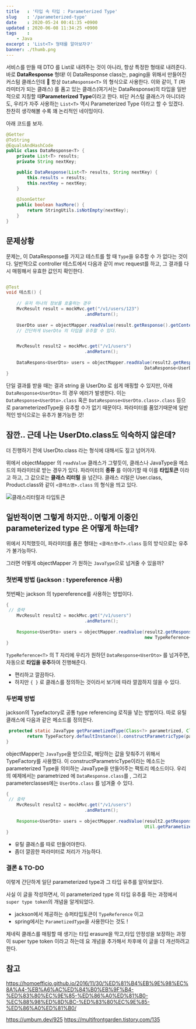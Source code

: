 ```yaml
---
title   : '타입 속 타입 : Parameterized Type'
slug    : '/parameterized-type'
date    : 2020-05-24 00:41:35 +0900
updated : 2020-06-08 11:34:25 +0900
tags    : 
	- Java
excerpt : 'List<T> 형태를 알아보자구'
banner: ./thumb.png
---
```


서비스를 만들 때 DTO 를 List로 내려주는 것이 아니라, 항상 특정한 형태로 내려준다. 바로 **DataResponse** 형태! 
이 DataResponse class는, paging을 위해서 만들어진 커스텀 클래스인데 🙂  항상 `DataResponse<T>` 의 형식으로 사용한다.  이와 같이,  T (파라미터가 되는 클래스) 를 품고 있는 클래스(여기서는 DataResponse)의 타입을 일반적으로 지칭할 때**Parameterized Type**이라고 한다. 비단 커스텀 클래스가 아니더라도, 우리가 자주 사용하는 `List<T>` 역시 Parameterized Type 이라고 할 수 있겠다.  찬찬히 생각해볼 수록 꽤 논리적인 네이밍이다. 

아래 코드를 보자. 
```java
@Getter
@ToString
@EqualsAndHashCode
public class DataResponse<T> {
    private List<T> results;
    private String nextKey;

    public DataResponse(List<T> results, String nextKey) {
        this.results = results;
        this.nextKey = nextKey;
	}
	
    @JsonGetter
    public boolean hasMore() {
        return StringUtils.isNotEmpty(nextKey);
    }
}
```


## 문제상황 

문제는, 이 DataResponse를 가지고 테스트를 할 때 `Type`을 유추할 수 가 없다는 것이다. 일반적으로 controller 테스트에서 다음과 같이 mvc request를 하고, 그 결과를 다시 매핑해서 유효한 값인지 확인한다.  

```java

@Test 
void 테스트() {
   
    // 유저 하나의 정보를 호출하는 경우
	MvcResult result = mockMvc.get("/v1/users/123")
	       			          .andReturn();
							  
	UserDto user = objectMapper.readValue(result.getResponse().getContentAsString(), UserDto.class);
	// 간단하게 UserDto 의 타입을 유추할 수 있다. 


	MvcResult result2 = mockMvc.get("/v1/users")
	       			          .andReturn();
	
	DataRespons<UserDto> users = objectMapper.readValue(result2.getResponse().getContentAsString(), 
	                                                 DataResponse<UserDto>.class) // 컴파일 에러 ! 
}
```
단일 결과를 받을 때는 결과 string 을 UserDto 로 쉽게 매핑할 수 있지만, 아래 `DataResponse<UserDto>` 의 경우 에러가 발생한다. 이는 `DataResponse<UserDto>.class` 혹은 `DataResponse<UserDto.class>.class` 등으로 parameterizedType을 유추할 수가 없기 때문이다. 파라미터를 품었기때문에 일반적인 방식으로는 유추가 불가능한 것! 

## 잠깐..  근데 나는 UserDto.class도 익숙하지 않은데? 

더 진행하기 전에 UserDto.class 라는 형식에 대해서도 짚고 넘어가자. 

위에서 objectMapper 의 `readValue` 클래스가 그렇듯이, 클래스나 JavaType을 메소드의 파라미터로 받는 경우가 있다. 파라미터의 **종류** 를 이야기할 때 이를 **타입토큰** 이라고 하고, 그 값으로는 **클래스 리터럴** 을 넘긴다. 클래스 리털은 User.class, Product.class와 같이 `<클래스명>.class` 의 형식을 띄고 있다.

![클래스리터럴과 타입토큰](./typetoken.png) 


## 일반적이면 그렇게 하지만.. 이렇게 이중인 parameterized type 은 어떻게 하는데?

위에서 지적했듯이, 파라미터를 품은 형태는 `<클래스명<T>.class` 등의 방식으로는 유추가 불가능하다. 

그러면 어떻게 objectMapper 가 원하는 `JavaType`으로 넘겨줄 수 있을까?

### 첫번째 방법 (jackson : typereference 사용) 

첫번째는 jackson 의 typereference를 사용하는 방법이다. 
```java
{
 // 중략
	MvcResult result2 = mockMvc.get("/v1/users")
	       			          .andReturn();
	
	Response<UserDto> users = objectMapper.readValue(result2.getResponse().getContentAsString(), 
	                                                 new TypeReference<Response<UserDto>>() { }) // 정상 컴파일 
}
```

`TypeReference<T>` 의 T 자리에 우리가 원하던 `DataResponse<UserDto>` 를 넘겨주면, 자동으로 **타입을 유추**하여 진행해준다. 

- 편리하고 깔끔하다. 
- 하지만 `{ }` 로 클래스를 정의하는 것이라서 보기에 따라 깔끔하지 않을 수 있다. 
  
### 두번째 방법 

jackson의 Typefactory로 공통 type referencing 로직을 넣는 방법이다. 따로 유틸 클래스에 다음과 같은 메소드를 정의한다. 

```java
 protected static JavaType getParametizedType(Class<?> parametrized, Class<?>... parameterClasses) {
        return TypeFactory.defaultInstance().constructParametricType(parametrized, parameterClasses);
}
```

objectMapper는 `JavaType`을 받으므로, 해당하는 값을 맞춰주기 위해서 TypeFactory를 사용했다. 이 constructParametricType이라는 메소드는 parameterized Type을 의미하는 JavaType을 만들어주는 팩토리 메소드이다. 우리의 예제에서는 parametrized 에 `DataResponse.class`를 , 그리고 parameterclasses에는 `UserDto.class` 를 넘겨줄 수 있다. 

```java
{
 // 중략
	MvcResult result2 = mockMvc.get("/v1/users")
	       			          .andReturn();
	
	Response<UserDto> users = objectMapper.readValue(result2.getResponse().getContentAsString(), 
	                                                 Util.getParametizedType(Response.class, UserDto.class)) // 정상 컴파일 
}
```

- 유틸 클래스를 따로 만들어야한다. 
- 좀더 깔끔한 파라미터로 처리가 가능하다.



### 결론 & TO-DO 

이렇게 간단하게 일단 parameterized type과 그 타입 유추를 알아보았다.


사실 이 글을 작성하면서, 이 parameterized type 의 타입 유추를 하는 과정에서 `super type token`의 개념을 알게되었다.
- jackson에서 제공하는 슈퍼타입토큰이 `TypeReference` 이고 
- spring에서는 `ParametizedType`을 사용한다는 것도 ! 

제네릭 클래스를 매핑할 때 생기는 타입 erasure을 막고,타입 안정성을 보장하는 과정이 super type token 이라고 하는데 요 개념을 추가해서 차후에 이 글을 더 개선하려고한다. 

## 참고 

https://homoefficio.github.io/2016/11/30/%ED%81%B4%EB%9E%98%EC%8A%A4-%EB%A6%AC%ED%84%B0%EB%9F%B4-%ED%83%80%EC%9E%85-%ED%86%A0%ED%81%B0-%EC%88%98%ED%8D%BC-%ED%83%80%EC%9E%85-%ED%86%A0%ED%81%B0/

https://umbum.dev/925
https://multifrontgarden.tistory.com/135
